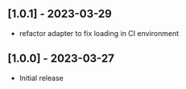 ## [1.0.1] - 2023-03-29

- refactor adapter to fix loading in CI environment

## [1.0.0] - 2023-03-27

- Initial release
